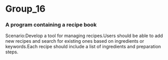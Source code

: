 # Group_16
### A program containing a recipe book
Scenario:Develop a tool for managing recipes.Users should be able to add new recipes and search for existing ones based on ingredients or keywords.Each recipe  should include a list of ingredients and preparation steps.                                                                                                                                                                                                                                                                                                                                                                                                                                                                                                                                                                                                                                                                                                                                                                                                                                                                                                                                                                                                                                                                                                                                                                                                                                                                                                                                                                                                  
